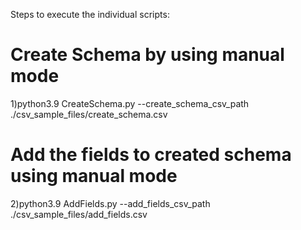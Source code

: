 Steps to execute the individual scripts:

# Create Schema by using manual mode

1)python3.9 CreateSchema.py --create_schema_csv_path ./csv_sample_files/create_schema.csv

# Add the fields to created schema using manual mode

2)python3.9 AddFields.py --add_fields_csv_path ./csv_sample_files/add_fields.csv

